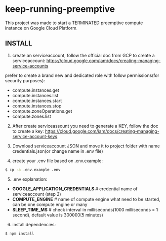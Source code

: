 # keep-running-preemptive
This project was made to start a TERMINATED preemptive compute instance on Google Cloud Platform.


## INSTALL
1) create an serviceaccount, follow the official doc from GCP to create a serviceaccount:
https://cloud.google.com/iam/docs/creating-managing-service-accounts

prefer to create a brand new and dedicated role with follow permissions(for security purposes):
 - compute.instances.get
 - compute.instances.list
 - compute.instances.start
 - compute.instances.stop
 - compute.zoneOperations.get
 - compute.zones.list

2) After create serviceassount you need to generate a KEY, follow the doc to create a key:
https://cloud.google.com/iam/docs/creating-managing-service-account-keys

3) Download serviceaccount JSON and move it to project folder with name credentials.json(or change name in .env file)

4) create your .env file based on .env.example:
```sh
$ cp -a .env.example .env
```

5) .env explanation:
 - **GOOGLE_APPLICATION_CREDENTIALS** # credential name of serviceaccount (step 2)
 - **COMPUTE_ENGINE** # name of compute engine what need to be started, can be one compute engine or many
 - **SLEEP_TIME_MS** # check interval in milliseconds(1000 milliseconds = 1 second), default value is 300000(5 minutes)

6) install dependencies: 
```sh
$ npm install
```
